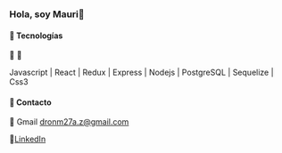 ### Hola, soy Mauri👋

<!--
**dronM27/dronM27** is a ✨ _special_ ✨ repository because its `README.md` (this file) appears on your GitHub profile.

-->

#### 📢 **Tecnologías**
🧱 🎨

Javascript | React | Redux | Express | Nodejs | PostgreSQL | Sequelize | Css3 


#### 🔭 **Contacto**

🔎 Gmail dronm27a.z@gmail.com

🔎[LinkedIn](https://www.linkedin.com/in/mauricio-twerda-musdev/)

